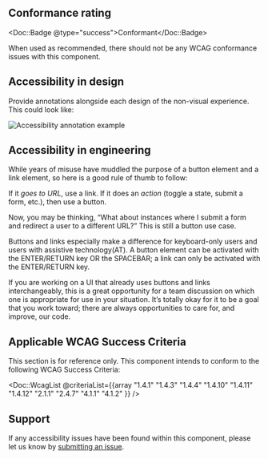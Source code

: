 ## Conformance rating

<Doc::Badge @type="success">Conformant</Doc::Badge>

When used as recommended, there should not be any WCAG conformance issues with this component.

## Accessibility in design

Provide annotations alongside each design of the non-visual experience. This could look like:

![Accessibility annotation example](/assets/components/button/button-annotation_example.png)

## Accessibility in engineering

While years of misuse have muddled the purpose of a button element and a link element, so here is a good rule of thumb to follow:

If it _goes to URL_, use a link. If it does an _action_ (toggle a state, submit a form, etc.), then use a button.

Now, you may be thinking, “What about instances where I submit a form and redirect a user to a different URL?” This is still a button use case.

Buttons and links especially make a difference for keyboard-only users and users with assistive technology(AT). A button element can be activated with the ENTER/RETURN key OR the SPACEBAR; a link can only be activated with the ENTER/RETURN key.

If you are working on a UI that already uses buttons and links interchangeably, this is a great opportunity for a team discussion on which one is appropriate for use in your situation. It’s totally okay for it to be a goal that you work toward; there are always opportunities to care for, and improve, our code.

## Applicable WCAG Success Criteria

This section is for reference only. This component intends to conform to the following WCAG Success Criteria:

<Doc::WcagList @criteriaList={{array "1.4.1" "1.4.3" "1.4.4" "1.4.10" "1.4.11" "1.4.12" "2.1.1" "2.4.7" "4.1.1" "4.1.2" }} />

## Support

If any accessibility issues have been found within this component, please let us know by [submitting an issue](https://github.com/hashicorp/design-system/issues/new/choose).
